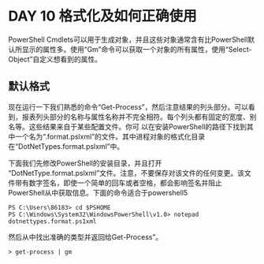 # DAY 10 格式化及如何正确使用

PowerShell Cmdlets可以用于生成对象，并且这些对象通常含有比PowerShell默认所显示的属性多。使用“Gm”命令可以获取一个对象的所有属性，使用“Select-Object”自定义想看到的属性。

## 默认格式

现在运行一下我们熟悉的命令“Get-Process”，然后注意结果的列头部分。可以看到，报表列头部分的名称与属性名称并不完全相符。每个列头都有固定的宽度、别名等。这些结果来自于某些配置文件。你可
以在安装PowerShell的路径下找到其中一个名为“.format.pslxml”的文件。其中进程对象的格式化目录在“DotNetTypes.format.pslxml”中。

下面我们先修改PowerShell的安装目录，并且打开
“DotNetType.format.pslxml”文件。注意，不要保存对该文件的任何变更。该文件带有数字签名，即使一个简单的回车或者空格，都会影响签名并阻止PowerShell从中获取信息。下面的命令适合于powershell5

```
PS C:\Users\86183> cd $PSHOME
PS C:\Windows\System32\WindowsPowerShell\v1.0> notepad dotnettypes.format.ps1xml
```

然后从中找出准确的类型并返回给Get-Process”。

```
> get-process | gm
```

